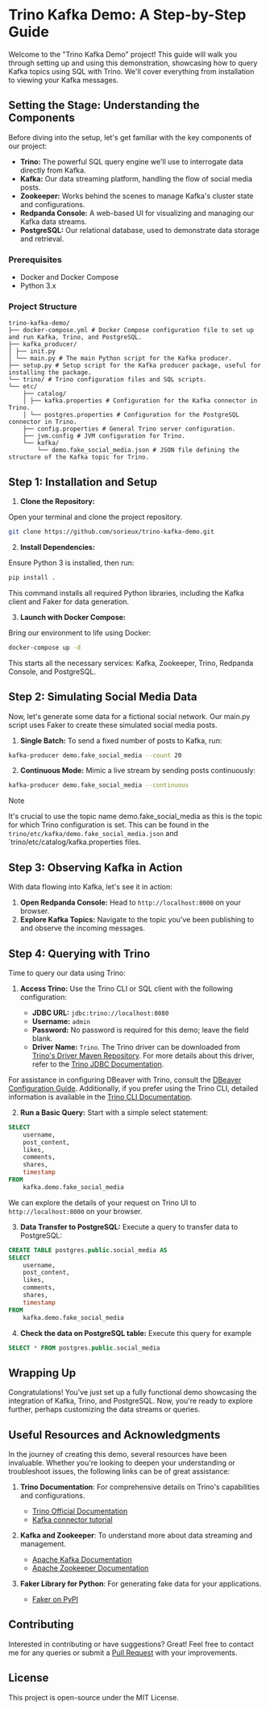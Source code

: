 # Trino Kafka Demo: A Step-by-Step Guide

Welcome to the "Trino Kafka Demo" project! 
This guide will walk you through setting up and using this demonstration, showcasing how to query Kafka topics using SQL with Trino. 
We'll cover everything from installation to viewing your Kafka messages.


## Setting the Stage: Understanding the Components

Before diving into the setup, let's get familiar with the key components of our project:

* **Trino:** The powerful SQL query engine we'll use to interrogate data directly from Kafka.
* **Kafka:** Our data streaming platform, handling the flow of social media posts.
* **Zookeeper:** Works behind the scenes to manage Kafka's cluster state and configurations.
* **Redpanda Console:** A web-based UI for visualizing and managing our Kafka data streams.
* **PostgreSQL:** Our relational database, used to demonstrate data storage and retrieval.

### Prerequisites

- Docker and Docker Compose
- Python 3.x

### Project Structure

```
trino-kafka-demo/
├── docker-compose.yml # Docker Compose configuration file to set up and run Kafka, Trino, and PostgreSQL.
├── kafka_producer/
│ ├── init.py
│ └── main.py # The main Python script for the Kafka producer.
├── setup.py # Setup script for the Kafka producer package, useful for installing the package.
└── trino/ # Trino configuration files and SQL scripts.
└── etc/
    ├── catalog/
    │ ├── kafka.properties # Configuration for the Kafka connector in Trino.
    │ └── postgres.properties # Configuration for the PostgreSQL connector in Trino.
    ├── config.properties # General Trino server configuration.
    ├── jvm.config # JVM configuration for Trino.
    └── kafka/
        └── demo.fake_social_media.json # JSON file defining the structure of the Kafka topic for Trino.
```

## Step 1: Installation and Setup

1. **Clone the Repository:**

Open your terminal and clone the project repository.

```bash
git clone https://github.com/sorieux/trino-kafka-demo.git
```

2. **Install Dependencies:**

Ensure Python 3 is installed, then run:

```bash
pip install .
```

This command installs all required Python libraries, including the Kafka client and Faker for data generation.

3. **Launch with Docker Compose:**

Bring our environment to life using Docker:

```bash
docker-compose up -d
```

This starts all the necessary services: Kafka, Zookeeper, Trino, Redpanda Console, and PostgreSQL.


## Step 2: Simulating Social Media Data

Now, let's generate some data for a fictional social network. Our main.py script uses Faker to create these simulated social media posts.

1. **Single Batch:** To send a fixed number of posts to Kafka, run:

```bash
kafka-producer demo.fake_social_media --count 20 
```

2. **Continuous Mode:** Mimic a live stream by sending posts continuously:

```bash
kafka-producer demo.fake_social_media --continuous
```

> [!NOTE] 
> It's crucial to use the topic name demo.fake_social_media as this is the topic for which Trino configuration is set. 
> This can be found in the `trino/etc/kafka/demo.fake_social_media.json` and `trino/etc/catalog/kafka.properties files.


## Step 3: Observing Kafka in Action

With data flowing into Kafka, let's see it in action:

1. **Open Redpanda Console:** Head to `http://localhost:8000` on your browser.
2. **Explore Kafka Topics:** Navigate to the topic you've been publishing to and observe the incoming messages.


## Step 4: Querying with Trino

Time to query our data using Trino:

1. **Access Trino:** Use the Trino CLI or SQL client with the following configuration:

   - **JDBC URL:** `jdbc:trino://localhost:8080`
   - **Username:** `admin`
   - **Password:** No password is required for this demo; leave the field blank.
   - **Driver Name:** `Trino`. The Trino driver can be downloaded from [Trino's Driver Maven Repository](https://repo1.maven.org/maven2/io/trino/trino-jdbc/433/trino-jdbc-433.jar). 
For more details about this driver, refer to the [Trino JDBC Documentation](https://trino.io/docs/current/client/jdbc.html).

For assistance in configuring DBeaver with Trino, consult the [DBeaver Configuration Guide](https://docs.starburst.io/clients/dbeaver.html).
Additionally, if you prefer using the Trino CLI, detailed information is available in the [Trino CLI Documentation](https://trino.io/docs/current/client/cli.html).


2. **Run a Basic Query:** Start with a simple select statement:

```SQL
SELECT
	username,
	post_content,
	likes,
	comments,
	shares,
	timestamp
FROM
	kafka.demo.fake_social_media

```

We can explore the details of your request on Trino UI to `http://localhost:8000` on your browser. 

3. **Data Transfer to PostgreSQL:** Execute a query to transfer data to PostgreSQL:

```SQL
CREATE TABLE postgres.public.social_media AS
SELECT
	username,
	post_content,
	likes,
	comments,
	shares,
	timestamp
FROM
	kafka.demo.fake_social_media
```

4. **Check the data on PostgreSQL table:** Execute this query for example

```SQL
SELECT * FROM postgres.public.social_media
```

## Wrapping Up

Congratulations! 
You've just set up a fully functional demo showcasing the integration of Kafka, Trino, and PostgreSQL. 
Now, you're ready to explore further, perhaps customizing the data streams or queries.

## Useful Resources and Acknowledgments

In the journey of creating this demo, several resources have been invaluable. 
Whether you're looking to deepen your understanding or troubleshoot issues, the following links can be of great assistance:

1. **Trino Documentation**: For comprehensive details on Trino's capabilities and configurations.
   - [Trino Official Documentation](https://trino.io/docs/current/index.html)
   - [Kafka connector tutorial](https://trino.io/docs/current/connector/kafka-tutorial.html)

2. **Kafka and Zookeeper**: To understand more about data streaming and management.
   - [Apache Kafka Documentation](https://kafka.apache.org/documentation/)
   - [Apache Zookeeper Documentation](https://zookeeper.apache.org/doc/current/)

3. **Faker Library for Python**: For generating fake data for your applications.
   - [Faker on PyPI](https://pypi.org/project/Faker/)


## Contributing

Interested in contributing or have suggestions? 
Great! Feel free to contact me for any queries or submit a [Pull Request](https://github.com/sorieux/trino-kafka-demo/pulls) with your improvements. 


## License

This project is open-source under the MIT License.
